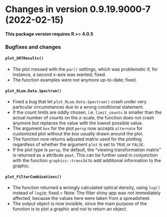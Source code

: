 




<!-- NEWS.md was auto-generated by NEWS.Rmd. Please DO NOT edit by hand!-->

# Changes in version 0.9.19.9000-7 (2022-02-15)

**This package version requires R \>= 4.0.5**

### Bugfixes and changes

#### `plot_DRTResults()`

-   The plot messed with the `par()` settings, which was problematic if,
    for instance, a second x-axis was wanted; fixed.
-   The function examples were not anymore up-to-date; fixed.

#### `plot_RLum.Data.Spectrum()`

-   Fixed a bug that let `plot_RLum.Data.Spectrum()` crash under very
    particular circumstances due to a wrong conditional statement.
-   If the count limits are oddly chosen, i.e. `limit_counts` is smaller
    than the actual number of counts on the z-scale, the function does
    not crash anymore but replaces the value with the lowest possible
    value.
-   The argument `box` for the plot `persp` now accepts `alternate` for
    customized plot without the box usually drawn around the plot.
-   The function now returns adjusted matrix used for the plotting
    regardless of whether the argument `plot` is set to `TRUE` or
    `FALSE`.
-   If the plot type is `persp`, the default, the “viewing
    transformation matrix” is returned as a attribute `pmat`. This can
    be further used in conjunction with the function `graphics::trans3d`
    to add additional information to the graphic.

#### `plot_FilterCombinations()`

-   The function returned a wrongly calculated optical density, using
    `log()` instead of `log10`; fixed.= Note: The filter shiny app was
    not immediately affected, because the values here were taken from a
    spreadsheet.
-   The output object is now invisible, since the main purpose of the
    function is to plot a graphic and not to return an object.
